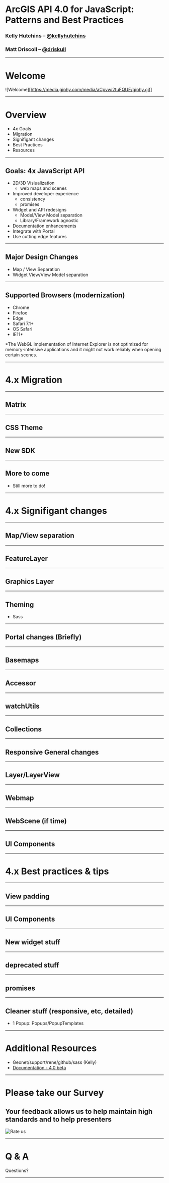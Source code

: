 <!-- .slide: data-background="./reveal.js/img/title.png" -->

<!-- Presenter: Matt -->
# ArcGIS API 4.0 for JavaScript: Patterns and Best Practices

### Kelly Hutchins – [@kellyhutchins](https://twitter.com/kellyhutchins)
### Matt Driscoll – [@driskull](https://twitter.com/driskull)

---

# Welcome

![Welcome][https://media.giphy.com/media/aCpvwi2tuFQUE/giphy.gif]

---

# Overview

- 4x Goals
- Migration
- Signifigant changes
- Best Practices
- Resources

---

## Goals: 4x JavaScript API

- 2D/3D Visiualization
  - web maps and scenes
- Improved developer experience
  - consistency
  - promises
- Widget and API redesigns
  - Model/View Model separation
  - Library/Framework agnostic
- Documentation enhancements
- Integrate with Portal
- Use cutting edge features

---

## Major Design Changes

- Map / View Separation
- Widget View/View Model separation

---

## Supported Browsers (modernization)

- Chrome
- Firefox
- Edge
- Safari 7.1+
- OS Safari
- IE11*

*The WebGL implementation of Internet Explorer is not optimized for memory-intensive applications and it might not work reliably when opening certain scenes.

---

<!-- Presenter: Kelly -->
# 4.x Migration

---

## Matrix

---

## CSS Theme

---

## New SDK

---

## More to come
- Still more to do!

---

# 4.x Signifigant changes

---

<!-- Presenter: Matt -->
## Map/View separation

---

## FeatureLayer

---

<!-- Presenter: Kelly -->
## Graphics Layer

---

<!-- Presenter: Matt -->
##  Theming

- Sass 

---

## Portal changes (Briefly)

---

## Basemaps

---

## Accessor

---

<!-- Presenter: Kelly -->
## watchUtils

---

## Collections

---

## Responsive General changes

---

## Layer/LayerView

---

## Webmap

---

## WebScene (if time)

---

## UI Components

---

# 4.x Best practices & tips

---

## View padding

---

## UI Components

---

<!-- Presenter: Matt -->
## New widget stuff

---

## deprecated stuff

---

## promises

---

## Cleaner stuff (responsive, etc, detailed)

- 1 Popup: Popups/PopupTemplates

---

<!-- Presenter: Kelly + Matt -->
# Additional Resources

- Geonet/support/rene/github/sass (Kelly)
- [Documentation - 4.0 beta](https://developers.arcgis.com/javascript/beta/)

---

# Please take our Survey

## Your feedback allows us to help maintain high standards and to help presenters

![Rate us](./images/rate-us.png)

---

# Q & A

Questions?

---

<!-- .slide: data-background="./reveal.js/img/end.png" -->

